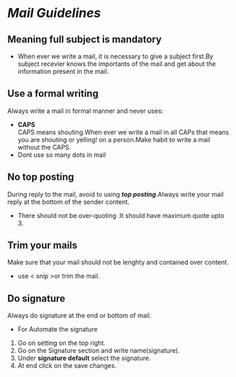 
# *Mail Guidelines*
## Meaning full subject is mandatory
- When ever we write a mail, it is necessary to give a subject first.By subject recevier knows the importants of the mail and get about the information present in the mail.
## Use a formal writing 
Always write a mail in formal manner and never uses:
- **CAPS**\
CAPS means shouting.When ever we write a mail in all CAPs that means you are shouting or yelling! on a person.Make habit to write a mail without the CAPS.
- Dont use  so many dots in mail 
## No top posting
During reply to the mail, avoid to using ***top posting***.Always write your mail reply at the bottom of the sender content.
- There should not be over-quoting .It should have maximum quote upto 3.
## Trim your mails
Make sure that your mail should not be lenghty and contained over content.
- use < snip >or trim the mail.
## Do signature
Always do signature at the end or bottom of mail.
- For Automate the signature
1. Go on setting on the top right.
2. Go on the Signature section and write name(signature).
3. Under **signature default** select the signature.
4. At end click on the save changes.






